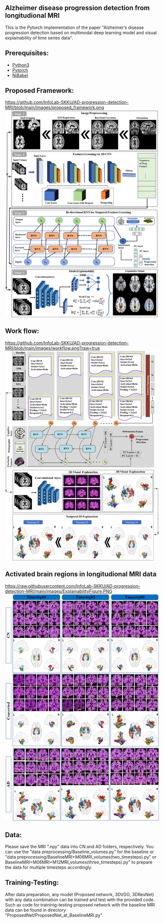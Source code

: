 ## Alzheimer disease progression detection from longitudional MRI
This is the Pytorch implementation of the paper "Alzheimer’s disease progression detection based on multimodal deep learning model and visual explainability of time series data". 

## Prerequisites:
* [Python3](https://www.python.org/)
* [Pytorch](https://pytorch.org/)
* [NiBabel](https://nipy.org/nibabel/)

## Proposed Framework:
https://github.com/InfoLab-SKKU/AD-progression-detection-MRI/blob/main/images/proposed_framework.png
<img src="images/proposed_framework.png" width="700">

## Work flow:
https://github.com/InfoLab-SKKU/AD-progression-detection-MRI/blob/main/images/workflow.png?raw=true
<img src="images/workflow.png" width="730">


## Activated brain regions in longitudional MRI data
https://raw.githubusercontent.com/InfoLab-SKKU/AD-progression-detection-MRI/main/images/ExplainabilityFigure.PNG
<img src="images/ExplainabilityFigure.png" width="700">

## Data:
Please save the MRI ".npy" data into CN and AD folders, respectively. You can use the "data preprocessing/Baseline_volumes.py" for the baseline or "data preprocessing/BaselineMRI+M06MRI_volumes(two_timesteps).py" or BaselineMRI+M06MRI+M12MRI_volumes(three_timesteps).py" to prepare the data for multiple timesteps accordingly.

## Training-Testing:
After data preparation, any model (Proposed network, 3DVGG, 3DResNet) with any data combination can be trained and test with the provided code. Such as code for traininig-testing  proposed network with the baseline MRI data can be found in directory "ProposedNet/ProposedNet_at_BaselineMRI.py".  
